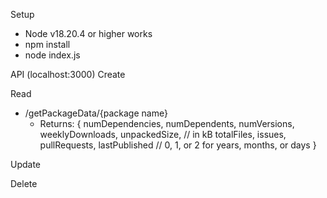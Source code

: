 Setup
- Node v18.20.4 or higher works
- npm install
- node index.js

API (localhost:3000)
Create

Read
- /getPackageData/{package name}
  - Returns: 
        {
            numDependencies,
            numDependents,
            numVersions,
            weeklyDownloads,
            unpackedSize, // in kB
            totalFiles,
            issues,
            pullRequests,
            lastPublished // 0, 1, or 2 for years, months, or days
        }

Update

Delete
